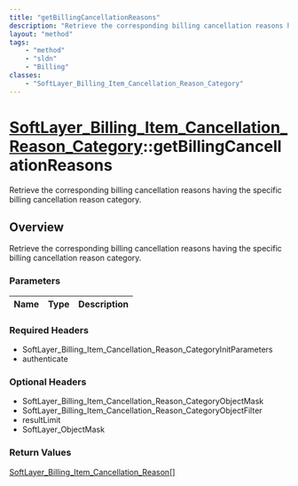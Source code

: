 ```yaml
---
title: "getBillingCancellationReasons"
description: "Retrieve the corresponding billing cancellation reasons having the specific billing cancellation reason category."
layout: "method"
tags:
    - "method"
    - "sldn"
    - "Billing"
classes:
    - "SoftLayer_Billing_Item_Cancellation_Reason_Category"
---
```

# [SoftLayer_Billing_Item_Cancellation_Reason_Category](/reference/services/SoftLayer_Billing_Item_Cancellation_Reason_Category)::getBillingCancellationReasons

Retrieve the corresponding billing cancellation reasons having the specific billing cancellation reason category.


## Overview 
Retrieve the corresponding billing cancellation reasons having the specific billing cancellation reason category.

### Parameters 
|Name | Type | Description |
| --- | --- | --- |


### Required Headers
* SoftLayer_Billing_Item_Cancellation_Reason_CategoryInitParameters
* authenticate

### Optional Headers
* SoftLayer_Billing_Item_Cancellation_Reason_CategoryObjectMask
* SoftLayer_Billing_Item_Cancellation_Reason_CategoryObjectFilter
* resultLimit
* SoftLayer_ObjectMask

### Return Values
<a href='/reference/datatypes/SoftLayer_Billing_Item_Cancellation_Reason'>SoftLayer_Billing_Item_Cancellation_Reason[] </a>

